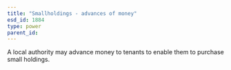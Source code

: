 ```yaml
---
title: "Smallholdings - advances of money"
esd_id: 1884
type: power
parent_id:  
---
```


A local authority may advance money to tenants to enable them to purchase small holdings.

